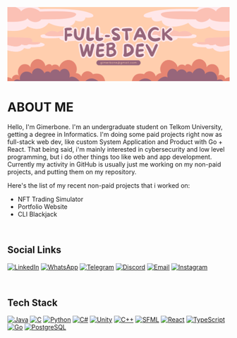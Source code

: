 ![alt text](https://github.com/Gimerbone/Gimerbone/blob/main/banner.png?raw=true)
# ABOUT ME
Hello, I'm Gimerbone. I'm an undergraduate student on Telkom University, getting a degree in Informatics. I'm doing some paid projects right now as full-stack web dev,
like custom System Application and Product with Go + React. That being said, i'm mainly interested in cybersecurity and low level programming, but i do other things too like web and app development.
Currently my activity in GitHub is usually just me working on my non-paid projects, and putting them on my repository.  
  
Here's the list of my recent non-paid projects that i worked on:<br>
- NFT Trading Simulator
- Portfolio Website
- CLI Blackjack

<br>
<h2>Social Links</h2>

[![LinkedIn](https://img.shields.io/badge/LinkedIn-0A66C2?style=for-the-badge&logo=linkedin-in&logoColor=white)](https://www.linkedin.com/in/gimerbone)
[![WhatsApp](https://img.shields.io/badge/WhatsApp-25D366?style=for-the-badge&logo=whatsapp&logoColor=white)](https://wa.me/6282182031277)
[![Telegram](https://img.shields.io/badge/Telegram-2CA5E0?style=for-the-badge&logo=telegram&logoColor=white)](https://t.me/gimerbone)
[![Discord](https://img.shields.io/badge/Discord-7289DA?style=for-the-badge&logo=discord&logoColor=white)](https://discordapp.com/channels/@me/gimerbone/)
[![Email](https://img.shields.io/badge/Email-D14836?style=for-the-badge&logo=gmail&logoColor=white)](mailto:gimerbone@gmail.com)
[![Instagram](https://img.shields.io/badge/Instagram-E4405F?style=for-the-badge&logo=instagram&logoColor=white)](https://www.instagram.com/gimerbone/)

<br>
<h2>Tech Stack</h2>

[![Java](https://img.shields.io/badge/Java-007396?style=for-the-badge&logo=java&logoColor=white)](https://www.java.com/)
[![C](https://img.shields.io/badge/%20-A8B9CC?style=for-the-badge&logo=c&logoColor=black)](https://en.wikipedia.org/wiki/C_(programming_language))
[![Python](https://img.shields.io/badge/Python-3776AB?style=for-the-badge&logo=python&logoColor=white)](https://www.python.org/)
[![C#](https://img.shields.io/badge/C%23-68217A?style=for-the-badge&logo=csharp&logoColor=white)](https://docs.microsoft.com/dotnet/csharp/)
[![Unity](https://img.shields.io/badge/Unity-000000?style=for-the-badge&logo=unity&logoColor=white)](https://unity.com/)
[![C++](https://img.shields.io/badge/C++-00599C?style=for-the-badge&logo=cplusplus&logoColor=white)](https://isocpp.org/)
[![SFML](https://img.shields.io/badge/SFML-008080?style=for-the-badge&logo=sfml&logoColor=white)](https://www.sfml-dev.org/)
[![React](https://img.shields.io/badge/React-61DAFB?style=for-the-badge&logo=react&logoColor=white)](https://reactjs.org)
[![TypeScript](https://img.shields.io/badge/TypeScript-3178C6?style=for-the-badge&logo=typescript&logoColor=white)](https://www.typescriptlang.org/)
[![Go](https://img.shields.io/badge/Go-00ADD8?style=for-the-badge&logo=go&logoColor=white)](https://golang.org/)
[![PostgreSQL](https://img.shields.io/badge/PostgreSQL-336791?style=for-the-badge&logo=postgresql&logoColor=white)](https://www.postgresql.org/)



